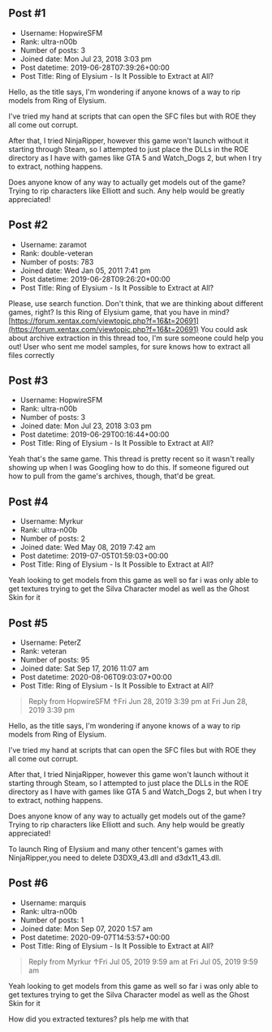 ## Post #1
- Username: HopwireSFM
- Rank: ultra-n00b
- Number of posts: 3
- Joined date: Mon Jul 23, 2018 3:03 pm
- Post datetime: 2019-06-28T07:39:26+00:00
- Post Title: Ring of Elysium - Is It Possible to Extract at All?

Hello, as the title says, I'm wondering if anyone knows of a way to rip models from Ring of Elysium.

I've tried my hand at scripts that can open the SFC files but with ROE they all come out corrupt.

After that, I tried NinjaRipper, however this game won't launch without it starting through Steam, so I attempted to just place the DLLs in the ROE directory as I have with games like GTA 5 and Watch_Dogs 2, but when I try to extract, nothing happens.

Does anyone know of any way to actually get models out of the game? Trying to rip characters like Elliott and such. Any help would be greatly appreciated!
## Post #2
- Username: zaramot
- Rank: double-veteran
- Number of posts: 783
- Joined date: Wed Jan 05, 2011 7:41 pm
- Post datetime: 2019-06-28T09:26:20+00:00
- Post Title: Ring of Elysium - Is It Possible to Extract at All?

Please, use search function. Don't think, that we are thinking about different games, right? Is this Ring of Elysium game, that you have in mind?
[https://forum.xentax.com/viewtopic.php?f=16&t=20691](https://forum.xentax.com/viewtopic.php?f=16&t=20691)
You could ask about archive extraction in this thread too, I'm sure someone could help you out! User who sent me model samples, for sure knows how to extract all files correctly
## Post #3
- Username: HopwireSFM
- Rank: ultra-n00b
- Number of posts: 3
- Joined date: Mon Jul 23, 2018 3:03 pm
- Post datetime: 2019-06-29T00:16:44+00:00
- Post Title: Ring of Elysium - Is It Possible to Extract at All?

Yeah that's the same game. This thread is pretty recent so it wasn't really showing up when I was Googling how to do this. If someone figured out how to pull from the game's archives, though, that'd be great.
## Post #4
- Username: Myrkur
- Rank: ultra-n00b
- Number of posts: 2
- Joined date: Wed May 08, 2019 7:42 am
- Post datetime: 2019-07-05T01:59:03+00:00
- Post Title: Ring of Elysium - Is It Possible to Extract at All?

Yeah looking to get models from this game as well so far i was only able to get textures trying to get the Silva Character model as well as the Ghost Skin for it
## Post #5
- Username: PeterZ
- Rank: veteran
- Number of posts: 95
- Joined date: Sat Sep 17, 2016 11:07 am
- Post datetime: 2020-08-06T09:03:07+00:00
- Post Title: Ring of Elysium - Is It Possible to Extract at All?

> Reply from HopwireSFM ↑Fri Jun 28, 2019 3:39 pm at Fri Jun 28, 2019 3:39 pm
>
> 
Hello, as the title says, I'm wondering if anyone knows of a way to rip models from Ring of Elysium.

I've tried my hand at scripts that can open the SFC files but with ROE they all come out corrupt.

After that, I tried NinjaRipper, however this game won't launch without it starting through Steam, so I attempted to just place the DLLs in the ROE directory as I have with games like GTA 5 and Watch_Dogs 2, but when I try to extract, nothing happens.

Does anyone know of any way to actually get models out of the game? Trying to rip characters like Elliott and such. Any help would be greatly appreciated!

To launch Ring of Elysium and many other tencent's games with NinjaRipper,you need to delete D3DX9_43.dll and d3dx11_43.dll.
## Post #6
- Username: marquis
- Rank: ultra-n00b
- Number of posts: 1
- Joined date: Mon Sep 07, 2020 1:57 am
- Post datetime: 2020-09-07T14:53:57+00:00
- Post Title: Ring of Elysium - Is It Possible to Extract at All?

> Reply from Myrkur ↑Fri Jul 05, 2019 9:59 am at Fri Jul 05, 2019 9:59 am
>
> 
Yeah looking to get models from this game as well so far i was only able to get textures trying to get the Silva Character model as well as the Ghost Skin for it

How did you extracted textures? pls help me with that
